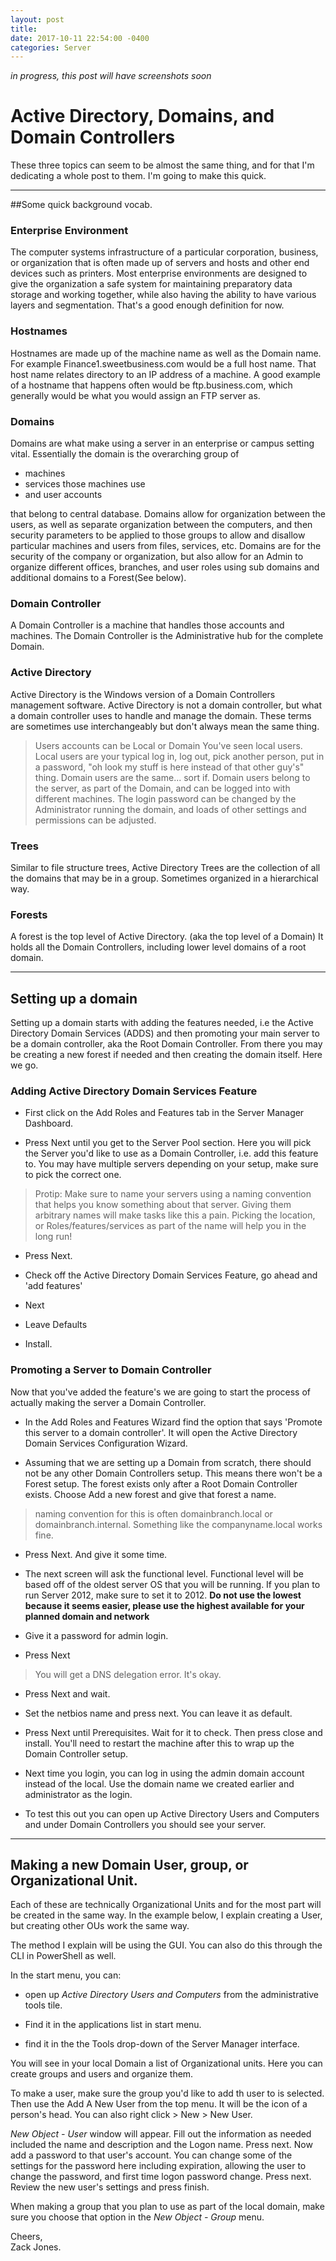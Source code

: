 ```yaml
--- 
layout: post 
title: 
date: 2017-10-11 22:54:00 -0400 
categories: Server 
---
```


*in progress, this post will have screenshots soon*


# Active Directory, Domains, and Domain Controllers

These three topics can seem to be almost the same thing, and for that I'm dedicating a whole post to them. I'm going to make this quick. 

---

##Some quick background vocab. 


### Enterprise Environment
The computer systems infrastructure of a particular corporation, business, or organization that is often made up of servers and hosts and other end devices such as printers. Most enterprise environments are designed to give the organization a safe system for maintaining preparatory data storage and working together, while also having the ability to have various layers and segmentation. That's a good enough definition for now. 

### Hostnames
Hostnames are made up of the machine name as well as the Domain name. For example Finance1.sweetbusiness.com would be a full host name. That host name relates directory to an IP address of a machine. 
A good example of a hostname that happens often would be ftp.business.com, which generally would be what you would assign an FTP server as.
 
### Domains
Domains are what make using a server in an enterprise or campus setting vital. Essentially the domain is the overarching group of 

- machines
- services those machines use
- and user accounts

that belong to central database. Domains allow for organization between the users, as well as separate organization between the computers, and then security parameters to be applied to those groups to allow and disallow particular machines and users from files, services, etc. Domains are for the security of the company or organization, but also allow for an Admin to organize different offices, branches, and user roles using sub domains and additional domains to a Forest(See below). 

### Domain Controller
A Domain Controller is a machine that handles those accounts and machines. The Domain Controller is the Administrative hub for the complete Domain. 

### Active Directory 
Active Directory is the Windows version of a Domain Controllers management software. Active Directory is not a domain controller, but what a domain controller uses to handle and manage the domain. These terms are sometimes use interchangeably but don't always mean the same thing. 

>Users accounts can be Local or Domain
You've seen local users. Local users are your typical log in, log out, pick another person, put in a password, "oh look my stuff is here instead of that other guy's" thing. Domain users are the same... sort if. Domain users belong to the server, as part of the Domain, and can be logged into with different machines. The login password can be changed by the Administrator running the domain, and loads of other settings and permissions can be adjusted.

### Trees
Similar to file structure trees, Active Directory Trees are the collection of all the domains that may be in a group. Sometimes organized in a hierarchical way. 

### Forests
A forest is the top level of Active Directory. (aka the top level of a Domain) It holds all the Domain Controllers, including lower level domains of a root domain. 

--- 

## Setting up a domain 

Setting up a domain starts with adding the features needed, i.e the Active Directory Domain Services (ADDS) and then promoting your main server to be a domain controller, aka the Root Domain Controller. From there you may be creating a new forest if needed and then creating the domain itself. Here we go. 

### Adding Active Directory Domain Services Feature

- First click on the Add Roles and Features tab in the Server Manager Dashboard.  

- Press Next until you get to the Server Pool section. Here you will pick the Server you'd like to use as a Domain Controller, i.e. add this feature to. You may have multiple servers depending on your setup, make sure to pick the correct one.   

>Protip: Make sure to name your servers using a naming convention that helps you know something about that server. Giving them arbitrary names will make tasks like this a pain. Picking the location, or Roles/features/services as part of the name will help you in the long run!   

- Press Next.   

- Check off the Active Directory Domain Services Feature, go ahead and 'add features'  

- Next  

- Leave Defaults  

- Install.   

### Promoting a Server to Domain Controller

Now that you've added the feature's we are going to start the process of actually making the server a Domain Controller.  

 - In the Add Roles and Features Wizard find the option that says 'Promote this server to a domain controller'. It will open the Active Directory Domain Services Configuration Wizard. 

 - Assuming that we are setting up a Domain from scratch, there should not be any other Domain Controllers setup. This means there won't be a Forest setup. The forest exists only after a Root Domain Controller exists. Choose Add a new forest and give that forest a name. 

 >naming convention for this is often domainbranch.local or domainbranch.internal. Something like the companyname.local works fine. 

 - Press Next. And give it some time. 

 - The next screen will ask the functional level. Functional level will be based off of the oldest server OS that you will be running. If you plan to run Server 2012, make sure to set it to 2012. **Do not use the lowest because it seems easier, please use the highest available for your planned domain and network**

 - Give it a password for admin login. 

 - Press Next

 >You will get a DNS delegation error. It's okay. 

 - Press Next and wait. 

 - Set the netbios name and press next. You can leave it as default. 

 - Press Next until Prerequisites. Wait for it to check. Then press close and install. You'll need to restart the machine after this to wrap up the Domain Controller setup. 

 - Next time you login, you can log in using the admin domain account instead of the local. Use the domain name we created earlier and administrator as the login. 

 - To test this out you can open up Active Directory Users and Computers and under Domain Controllers you should see your server. 

 ---

## Making a new Domain User, group, or Organizational Unit. 

Each of these are technically Organizational Units and for the most part will be created in the same way. In the example below, I explain creating a User, but creating other OUs work the same way. 

The method I explain will be using the GUI. You can also do this through the CLI in PowerShell as well. 

In the start menu, you can:
- open up *Active Directory Users and Computers* from the administrative tools tile.

- Find it in the applications list in start menu.  

- find it in the the Tools drop-down of the Server Manager interface. 

You will see in your local Domain a list of Organizational units. Here you can create groups and users and organize them.

To make a user, make sure the group you'd like to add th user to is selected. Then use the Add A New User from the top menu. It will be the icon of a person's head. You can also right click > New > New User. 

*New Object - User* window will appear. Fill out the information as needed included the name and description and the Logon name. Press next. Now add a password to that user's account. You can change some of the settings for the password here including expiration, allowing the user to change the password, and first time logon password change. Press next. Review the new user's settings and press finish. 

When making a group that you plan to use as part of the local domain, make sure you choose that option in the *New Object - Group* menu. 







Cheers,   
Zack Jones.



